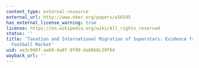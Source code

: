 ```yaml
---
content_type: external-resource
external_url: http://www.nber.org/papers/w16545
has_external_license_warning: true
license: https://en.wikipedia.org/wiki/All_rights_reserved
status: ''
title: 'Taxation and International Migration of Superstars: Evidence from the European
  Football Market'
uid: ae3c046f-ae69-4a8f-9f99-da68b8c29f64
wayback_url: ''
---
```

